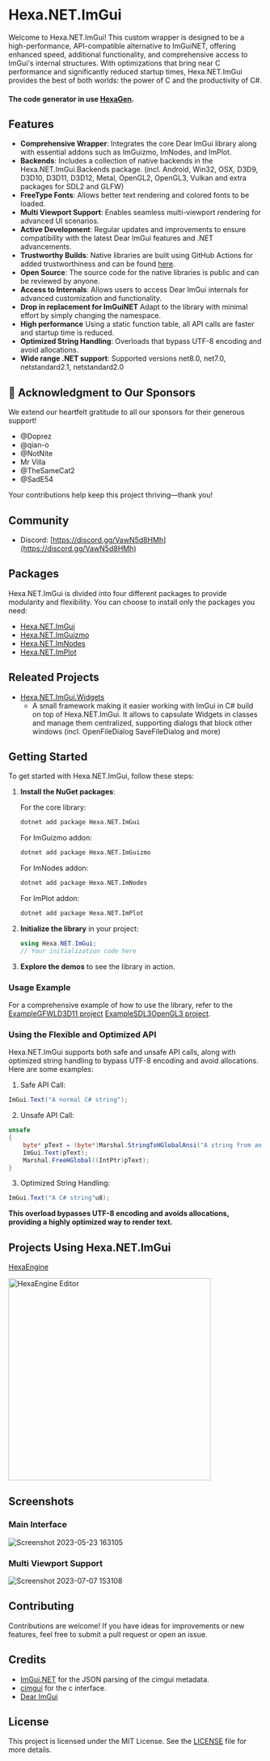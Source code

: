 # Hexa.NET.ImGui

Welcome to Hexa.NET.ImGui! This custom wrapper is designed to be a high-performance, API-compatible alternative to ImGuiNET, offering enhanced speed, additional functionality, and comprehensive access to ImGui's internal structures. With optimizations that bring near C performance and significantly reduced startup times, Hexa.NET.ImGui provides the best of both worlds: the power of C and the productivity of C#.

#### The code generator in use [HexaGen](https://github.com/HexaEngine/HexaGen).

## Features

- **Comprehensive Wrapper**: Integrates the core Dear ImGui library along with essential addons such as ImGuizmo, ImNodes, and ImPlot.
- **Backends**: Includes a collection of native backends in the Hexa.NET.ImGui.Backends package. (incl. Android, Win32, OSX, D3D9, D3D10, D3D11, D3D12, Metal, OpenGL2, OpenGL3, Vulkan and extra packages for SDL2 and GLFW)
- **FreeType Fonts**: Allows better text rendering and colored fonts to be loaded.
- **Multi Viewport Support**: Enables seamless multi-viewport rendering for advanced UI scenarios.
- **Active Development**: Regular updates and improvements to ensure compatibility with the latest Dear ImGui features and .NET advancements.
- **Trustworthy Builds**: Native libraries are built using GitHub Actions for added trustworthiness and can be found [here](https://github.com/HexaEngine/Hexa.NET.ImGui/actions).
- **Open Source**: The source code for the native libraries is public and can be reviewed by anyone.
- **Access to Internals**: Allows users to access Dear ImGui internals for advanced customization and functionality.
- **Drop in replacement for ImGuiNET** Adapt to the library with minimal effort by simply changing the namespace.
- **High performance** Using a static function table, all API calls are faster and startup time is reduced.
- **Optimized String Handling**: Overloads that bypass UTF-8 encoding and avoid allocations.
- **Wide range .NET support**: Supported versions net8.0, net7.0, netstandard2.1, netstandard2.0

## 🎉 Acknowledgment to Our Sponsors
We extend our heartfelt gratitude to all our sponsors for their generous support!

 - @Doprez
 - @qian-o
 - @NotNite
 - Mr Villa
 - @TheSameCat2
 - @SadE54

Your contributions help keep this project thriving—thank you!

## Community
- Discord: [https://discord.gg/VawN5d8HMh](https://discord.gg/VawN5d8HMh)

## Packages

Hexa.NET.ImGui is divided into four different packages to provide modularity and flexibility. You can choose to install only the packages you need:

- [Hexa.NET.ImGui](https://www.nuget.org/packages/Hexa.NET.ImGui/)
- [Hexa.NET.ImGuizmo](https://www.nuget.org/packages/Hexa.NET.ImGuizmo/)
- [Hexa.NET.ImNodes](https://www.nuget.org/packages/Hexa.NET.ImNodes/)
- [Hexa.NET.ImPlot](https://www.nuget.org/packages/Hexa.NET.ImPlot/)

## Releated Projects

- [Hexa.NET.ImGui.Widgets](https://github.com/HexaEngine/Hexa.NET.ImGui.Widgets)
  - A small framework making it easier working with ImGui in C# build on top of Hexa.NET.ImGui. It allows to capsulate Widgets in classes and manage them centralized, supporting dialogs that block other windows (incl. OpenFileDialog SaveFileDialog and more)

## Getting Started

To get started with Hexa.NET.ImGui, follow these steps:

1. **Install the NuGet packages**:

    For the core library:
    ```bash
    dotnet add package Hexa.NET.ImGui
    ```

    For ImGuizmo addon:
    ```bash
    dotnet add package Hexa.NET.ImGuizmo
    ```

    For ImNodes addon:
    ```bash
    dotnet add package Hexa.NET.ImNodes
    ```

    For ImPlot addon:
    ```bash
    dotnet add package Hexa.NET.ImPlot
    ```

2. **Initialize the library** in your project:
    ```csharp
    using Hexa.NET.ImGui;
    // Your initialization code here
    ```

3. **Explore the demos** to see the library in action.

### Usage Example

For a comprehensive example of how to use the library, refer to the [ExampleGFWLD3D11 project](https://github.com/HexaEngine/Hexa.NET.ImGui/tree/master/ExampleGLFWD3D11) [ExampleSDL3OpenGL3 project](https://github.com/HexaEngine/Hexa.NET.ImGui/tree/master/ExampleSDL3OpenGL3/).

### Using the Flexible and Optimized API

Hexa.NET.ImGui supports both safe and unsafe API calls, along with optimized string handling to bypass UTF-8 encoding and avoid allocations. Here are some examples:

 1. Safe API Call:

```cs
ImGui.Text("A normal C# string");
```

 2. Unsafe API Call:
```cs
unsafe
{
    byte* pText = (byte*)Marshal.StringToHGlobalAnsi("A string from an unsafe pointer").ToPointer();
    ImGui.Text(pText);
    Marshal.FreeHGlobal((IntPtr)pText);
}
```

 3. Optimized String Handling:
```cs
ImGui.Text("A C# string"u8);
```
**This overload bypasses UTF-8 encoding and avoids allocations, providing a highly optimized way to render text.**

## Projects Using Hexa.NET.ImGui

[HexaEngine](https://github.com/HexaEngine/HexaEngine)

<img src="https://github.com/user-attachments/assets/b54145fe-5bd5-4998-b36f-24efe8345aba" alt="HexaEngine Editor" width="400"/>

## Screenshots

### Main Interface
![Screenshot 2023-05-23 163105](https://github.com/JunaMeinhold/HexaEngine.ImGui/assets/46632782/e15288c5-e0f1-4feb-8589-abd2ca92fffb)

### Multi Viewport Support
![Screenshot 2023-07-07 153108](https://github.com/JunaMeinhold/HexaEngine.ImGui/assets/46632782/efb715f8-2dee-4bd2-8fa5-d1bc2195129a)

## Contributing

Contributions are welcome! If you have ideas for improvements or new features, feel free to submit a pull request or open an issue.

## Credits

- [ImGui.NET](https://github.com/ImGuiNET/ImGui.NET/) for the JSON parsing of the cimgui metadata. 
- [cimgui](https://github.com/cimgui/cimgui) for the c interface. 
- [Dear ImGui](https://github.com/ocornut/imgui) 

## License

This project is licensed under the MIT License. See the [LICENSE](https://github.com/HexaEngine/Hexa.NET.ImGui/blob/master/LICENSE.txt) file for more details.
